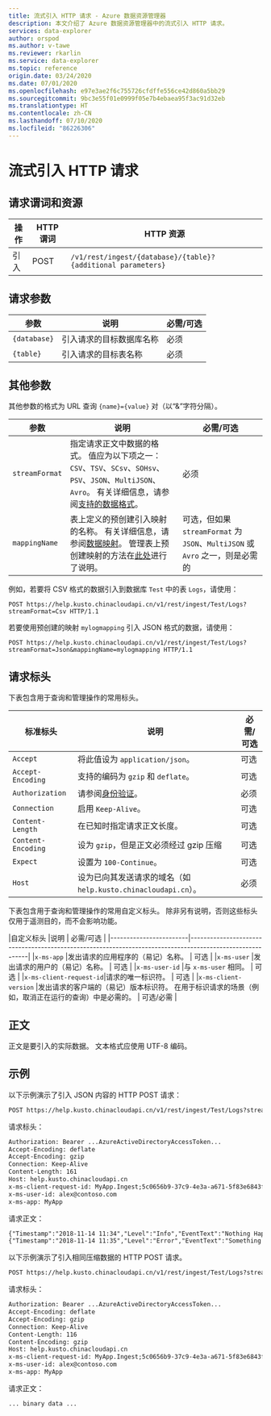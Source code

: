 ```yaml
---
title: 流式引入 HTTP 请求 - Azure 数据资源管理器
description: 本文介绍了 Azure 数据资源管理器中的流式引入 HTTP 请求。
services: data-explorer
author: orspod
ms.author: v-tawe
ms.reviewer: rkarlin
ms.service: data-explorer
ms.topic: reference
origin.date: 03/24/2020
ms.date: 07/01/2020
ms.openlocfilehash: e97e3ae2f6c755726cfdffe556ce42d860a5bb29
ms.sourcegitcommit: 9bc3e55f01e0999f05e7b4ebaea95f3ac91d32eb
ms.translationtype: HT
ms.contentlocale: zh-CN
ms.lasthandoff: 07/10/2020
ms.locfileid: "86226306"
---
```

# <a name="streaming-ingestion-http-request"></a>流式引入 HTTP 请求

## <a name="request-verb-and-resource"></a>请求谓词和资源

|操作    |HTTP 谓词|HTTP 资源                                               |
|----------|---------|------------------------------------------------------------|
|引入    |POST     |`/v1/rest/ingest/{database}/{table}?{additional parameters}`|

## <a name="request-parameters"></a>请求参数

| 参数    | 说明                                                                 | 必需/可选 |
|--------------|-----------------------------------------------------------------------------|-------------------|
| `{database}` |   引入请求的目标数据库名称                     |  必须         |
| `{table}`    |   引入请求的目标表名称                        |  必须         |

## <a name="additional-parameters"></a>其他参数

其他参数的格式为 URL 查询 `{name}={value}` 对（以“&”字符分隔）。

| 参数    | 说明                                                                          | 必需/可选   |
|--------------|--------------------------------------------------------------------------------------|---------------------|
|`streamFormat`| 指定请求正文中数据的格式。 值应为以下项之一：`CSV`、`TSV`、`SCsv`、`SOHsv`、`PSV`、`JSON`、`MultiJSON`、`Avro`。 有关详细信息，请参阅[支持的数据格式](../../../ingestion-supported-formats.md)。| 必须 |
|`mappingName` | 表上定义的预创建引入映射的名称。 有关详细信息，请参阅[数据映射](../../management/mappings.md)。 管理表上预创建映射的方法在[此处](../../management/create-ingestion-mapping-command.md)进行了说明。| 可选，但如果 `streamFormat` 为 `JSON`、`MultiJSON` 或 `Avro` 之一，则是必需的|  |
              
例如，若要将 CSV 格式的数据引入到数据库 `Test` 中的表 `Logs`，请使用：

```
POST https://help.kusto.chinacloudapi.cn/v1/rest/ingest/Test/Logs?streamFormat=Csv HTTP/1.1
```

若要使用预创建的映射 `mylogmapping` 引入 JSON 格式的数据，请使用：

```
POST https://help.kusto.chinacloudapi.cn/v1/rest/ingest/Test/Logs?streamFormat=Json&mappingName=mylogmapping HTTP/1.1
```

## <a name="request-headers"></a>请求标头

下表包含用于查询和管理操作的常用标头。

|标准标头   | 说明                                                                               | 必需/可选 | 
|------------------|-------------------------------------------------------------------------------------------|-------------------|
|`Accept`          | 将此值设为 `application/json`。                                                     | 可选          |
|`Accept-Encoding` | 支持的编码为 `gzip` 和 `deflate`。                                             | 可选          | 
|`Authorization`   | 请参阅[身份验证](./authentication.md)。                                                | 必须          |
|`Connection`      | 启用 `Keep-Alive`。                                                                      | 可选          |
|`Content-Length`  | 在已知时指定请求正文长度。                                              | 可选          |
|`Content-Encoding`| 设为 `gzip`，但是正文必须经过 gzip 压缩                                        | 可选          |
|`Expect`          | 设置为 `100-Continue`。                                                                    | 可选          |
|`Host`            | 设为已向其发送请求的域名（如 `help.kusto.chinacloudapi.cn`）。 | 必须          |

下表包含用于查询和管理操作的常用自定义标头。 除非另有说明，否则这些标头仅用于遥测目的，而不会影响功能。

|自定义标头           |说明                                                                           | 必需/可选 |
|------------------------|----------------------------------------------------------------------------------------------------------|
|`x-ms-app`              |发出请求的应用程序的（易记）名称。                            | 可选          |
|`x-ms-user`             |发出请求的用户的（易记）名称。                                   | 可选          |
|`x-ms-user-id`          |与 `x-ms-user` 相同。                                                                  | 可选          |
|`x-ms-client-request-id`|请求的唯一标识符。                                                  | 可选          |
|`x-ms-client-version`   |发出请求的客户端的（易记）版本标识符。 在用于标识请求的场景（例如，取消正在运行的查询）中是必需的。                                                        | 可选/必需  |

## <a name="body"></a>正文

正文是要引入的实际数据。 文本格式应使用 UTF-8 编码。

## <a name="examples"></a>示例

以下示例演示了引入 JSON 内容的 HTTP POST 请求：

```txt
POST https://help.kusto.chinacloudapi.cn/v1/rest/ingest/Test/Logs?streamFormat=Json&mappingName=mylogmapping HTTP/1.1
```

请求标头：

```txt
Authorization: Bearer ...AzureActiveDirectoryAccessToken...
Accept-Encoding: deflate
Accept-Encoding: gzip
Connection: Keep-Alive
Content-Length: 161
Host: help.kusto.chinacloudapi.cn
x-ms-client-request-id: MyApp.Ingest;5c0656b9-37c9-4e3a-a671-5f83e6843fce
x-ms-user-id: alex@contoso.com
x-ms-app: MyApp
```

请求正文：

```txt
{"Timestamp":"2018-11-14 11:34","Level":"Info","EventText":"Nothing Happened"}
{"Timestamp":"2018-11-14 11:35","Level":"Error","EventText":"Something Happened"}
```

以下示例演示了引入相同压缩数据的 HTTP POST 请求。

```txt
POST https://help.kusto.chinacloudapi.cn/v1/rest/ingest/Test/Logs?streamFormat=Json&mappingName=mylogmapping HTTP/1.1
```

请求标头：

```txt
Authorization: Bearer ...AzureActiveDirectoryAccessToken...
Accept-Encoding: deflate
Accept-Encoding: gzip
Connection: Keep-Alive
Content-Length: 116
Content-Encoding: gzip
Host: help.kusto.chinacloudapi.cn
x-ms-client-request-id: MyApp.Ingest;5c0656b9-37c9-4e3a-a671-5f83e6843fce
x-ms-user-id: alex@contoso.com
x-ms-app: MyApp
```

请求正文：

```
... binary data ...
```
